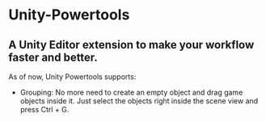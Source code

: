 # Unity-Powertools
## A Unity Editor extension to make your workflow faster and better.

As of now, Unity Powertools supports:
- Grouping: No more need to create an empty object and drag game objects inside it. Just select the objects right inside the scene view and press Ctrl + G.
